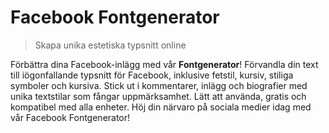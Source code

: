 # Facebook Fontgenerator

> Skapa unika estetiska typsnitt online

Förbättra dina Facebook-inlägg med vår **Fontgenerator**! Förvandla din text till iögonfallande typsnitt för Facebook, inklusive fetstil, kursiv, stiliga symboler och kursiva. Stick ut i kommentarer, inlägg och biografier med unika textstilar som fångar uppmärksamhet. Lätt att använda, gratis och kompatibel med alla enheter. Höj din närvaro på sociala medier idag med vår Facebook Fontgenerator!
